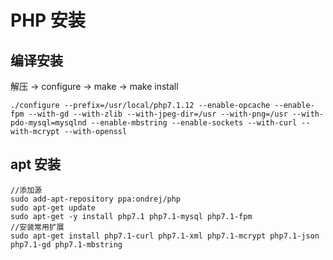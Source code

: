 # PHP 安装
## 编译安装
解压 -> configure -> make -> make install
```
./configure --prefix=/usr/local/php7.1.12 --enable-opcache --enable-fpm --with-gd --with-zlib --with-jpeg-dir=/usr --with-png=/usr --with-pdo-mysql=mysqlnd --enable-mbstring --enable-sockets --with-curl --with-mcrypt --with-openssl
```

## apt 安装
```
//添加源
sudo add-apt-repository ppa:ondrej/php
sudo apt-get update
sudo apt-get -y install php7.1 php7.1-mysql php7.1-fpm
//安装常用扩展
sudo apt-get install php7.1-curl php7.1-xml php7.1-mcrypt php7.1-json php7.1-gd php7.1-mbstring
```